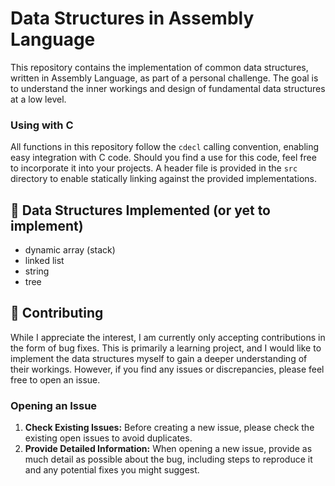 # Data Structures in Assembly Language

This repository contains the implementation of common data structures, written in Assembly Language, as part of a personal challenge. The goal is to understand the inner workings and design of fundamental data structures at a low level.

### Using with C
All functions in this repository follow the `cdecl` calling convention, enabling easy integration with C code. Should you find a use for this code, feel free to incorporate it into your projects. A header file is provided in the `src` directory to enable statically linking against the provided implementations.

## 💾 Data Structures Implemented (or yet to implement)
- dynamic array (stack)
- linked list
- string
- tree

## 🐛 Contributing
While I appreciate the interest, I am currently only accepting contributions in the form of bug fixes. This is primarily a learning project, and I would like to implement the data structures myself to gain a deeper understanding of their workings. However, if you find any issues or discrepancies, please feel free to open an issue.

### Opening an Issue
1. **Check Existing Issues:** Before creating a new issue, please check the existing open issues to avoid duplicates.
2. **Provide Detailed Information:** When opening a new issue, provide as much detail as possible about the bug, including steps to reproduce it and any potential fixes you might suggest.